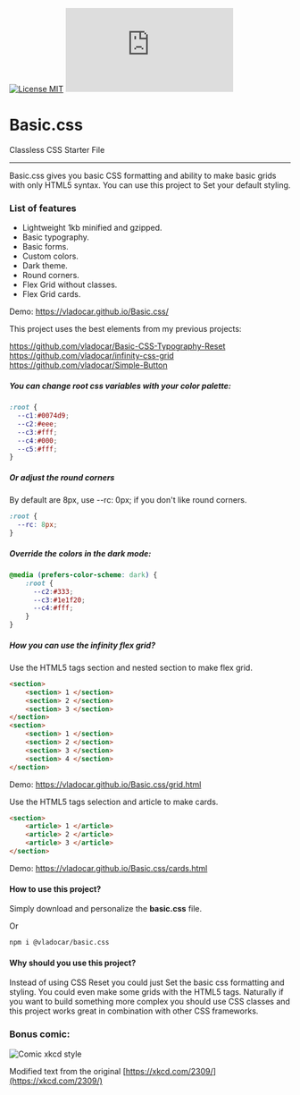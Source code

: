 [![License MIT](https://img.shields.io/badge/licence-MIT-blue.svg)](https://choosealicense.com/licenses/mit/)
[![Gzip Size](https://img.badgesize.io/https://unpkg.com/@vladocar/basic.css@1.0.2/css/basic.min.css?compression=gzip)](https://unpkg.com/@vladocar/basic.css@1.0.2/css/basic.min.css)


Basic.css
=======================================

Classless CSS Starter File

* * *

Basic.css gives you basic CSS formatting and ability to make basic grids with only HTML5 syntax. You can use this project to Set your default styling.

### List of features

*   Lightweight 1kb minified and gzipped.
*   Basic typography.
*   Basic forms.
*   Custom colors.
*   Dark theme.
*   Round corners.
*   Flex Grid without classes.
*   Flex Grid cards.

Demo: https://vladocar.github.io/Basic.css/

This project uses the best elements from my previous projects:

https://github.com/vladocar/Basic-CSS-Typography-Reset  
https://github.com/vladocar/infinity-css-grid  
https://github.com/vladocar/Simple-Button  

##### You can change root css variables with your color palette:

```css
:root {
  --c1:#0074d9;
  --c2:#eee;
  --c3:#fff;
  --c4:#000;
  --c5:#fff;
}
```

##### Or adjust the round corners

By default are 8px, use --rc: 0px; if you don't like round corners.

```css
:root {
  --rc: 8px;
}
```

##### Override the colors in the dark mode:

```css
@media (prefers-color-scheme: dark) {
	:root {
	  --c2:#333;
	  --c3:#1e1f20;
	  --c4:#fff;
	}
}
```

##### How you can use the infinity flex grid?

Use the HTML5 tags section and nested section to make flex grid.

```html
<section>
	<section> 1 </section>
	<section> 2 </section>
	<section> 3 </section>
</section>
<section>
	<section> 1 </section>
	<section> 2 </section>
	<section> 3 </section>
	<section> 4 </section>
</section>
```
Demo: https://vladocar.github.io/Basic.css/grid.html

Use the HTML5 tags selection and article to make cards.

```html
<section>
    <article> 1 </article>
    <article> 2 </article>
    <article> 3 </article>
</section>
```
Demo: https://vladocar.github.io/Basic.css/cards.html

#### How to use this project?

Simply download and personalize the **basic.css** file.

Or

```sh
npm i @vladocar/basic.css
```

#### Why should you use this project?

Instead of using CSS Reset you could just Set the basic css formatting and styling. You could even make some grids with the HTML5 tags. Naturally if you want to build something more complex you should use CSS classes and this project works great in combination with other CSS frameworks.


### Bonus comic:

![Comic xkcd style](comic.png)

Modified text from the original [https://xkcd.com/2309/](https://xkcd.com/2309/)
